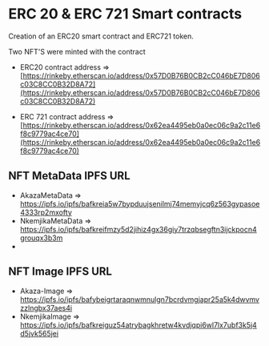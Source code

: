# ERC 20 & ERC 721 Smart contracts

Creation of an ERC20 smart contract and ERC721 token.

Two NFT'S were minted with the contract

- ERC20 contract address => [https://rinkeby.etherscan.io/address/0x57D0B76B0CB2cC046bE7D806c03C8CC0B32D8A72](https://rinkeby.etherscan.io/address/0x57D0B76B0CB2cC046bE7D806c03C8CC0B32D8A72)
  
- ERC 721 contract address => [https://rinkeby.etherscan.io/address/0x62ea4495eb0a0ec06c9a2c11e6f8c9779ac4ce70](https://rinkeby.etherscan.io/address/0x62ea4495eb0a0ec06c9a2c11e6f8c9779ac4ce70)

## NFT MetaData IPFS URL

- AkazaMetaData => https://ipfs.io/ipfs/bafkreia5w7bypduujsenilmj74memyjcq6z563gypasoe4333rp2mxofty
- NkemjikaMetaData => https://ipfs.io/ipfs/bafkreifmzy5d2jihiz4gx36giy7trzqbsegftn3ijckpocn4grouqx3b3m
- 
## NFT Image IPFS URL

- Akaza-Image => https://ipfs.io/ipfs/bafybeigrtaraqnwmnulgn7bcrdvmgjapr25a5k4dwvmvzzlngbx37aes4i
- NkemjikaImage => https://ipfs.io/ipfs/bafkreiguz54atrybagkhretw4kvdjqpi6wl7lx7ubf3k5j4d5jvk565jei